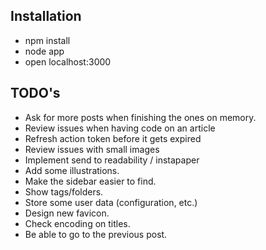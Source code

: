 ## Installation 

* npm install
* node app
* open localhost:3000


## TODO's

* Ask for more posts when finishing the ones on memory.
* Review issues when having code on an article
* Refresh action token before it gets expired
* Review issues with small images
* Implement send to readability / instapaper
* Add some illustrations.
* Make the sidebar easier to find.
* Show tags/folders.
* Store some user data (configuration, etc.)
* Design new favicon.
* Check encoding on titles.
* Be able to go to the previous post.
